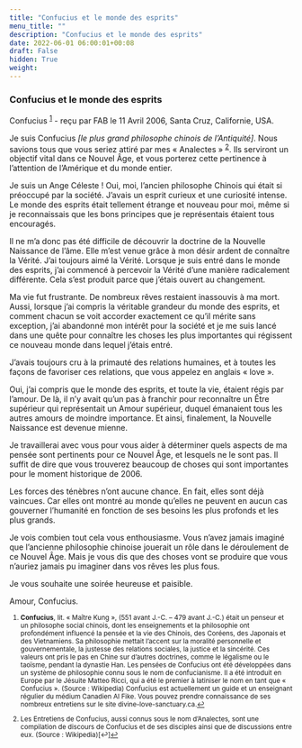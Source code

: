 ```yaml
---
title: "Confucius et le monde des esprits"
menu_title: ""
description: "Confucius et le monde des esprits"
date: 2022-06-01 06:00:01+00:08
draft: False
hidden: True
weight:
---
```

### Confucius et le monde des esprits

Confucius <sup id="a1">[1](#f1)</sup> - reçu par FAB le 11 Avril 2006, Santa Cruz, Californie, USA.

Je suis Confucius *[le plus grand philosophe chinois de l’Antiquité]*. Nous savions tous que vous seriez attiré par mes « Analectes » <sup id="a2">[2](#f2)</sup>. Ils serviront un objectif vital dans ce Nouvel Âge, et vous porterez cette pertinence à l’attention de l’Amérique et du monde entier.

Je suis un Ange Céleste ! Oui, moi, l’ancien philosophe Chinois qui était si préoccupé par la société. J’avais un esprit curieux et une curiosité intense. Le monde des esprits était tellement étrange et nouveau pour moi, même si je reconnaissais que les bons principes que je représentais étaient tous encouragés.

Il ne m’a donc pas été difficile de découvrir la doctrine de la Nouvelle Naissance de l’âme. Elle m’est venue grâce à mon désir ardent de connaître la Vérité. J’ai toujours aimé la Vérité. Lorsque je suis entré dans le monde des esprits, j’ai commencé à percevoir la Vérité d’une manière radicalement différente. Cela s’est produit parce que j’étais ouvert au changement.

Ma vie fut frustrante. De nombreux rêves restaient inassouvis à ma mort. Aussi, lorsque j’ai compris la véritable grandeur du monde des esprits, et comment chacun se voit accorder exactement ce qu’il mérite sans exception, j’ai abandonné mon intérêt pour la société et je me suis lancé dans une quête pour connaître les choses les plus importantes qui régissent ce nouveau monde dans lequel j’étais entré.

J’avais toujours cru à la primauté des relations humaines, et à toutes les façons de favoriser ces relations, que vous appelez en anglais « love ».

Oui, j’ai compris que le monde des esprits, et toute la vie, étaient régis par l’amour. De là, il n’y avait qu’un pas à franchir pour reconnaître un Être supérieur qui représentait un Amour supérieur, duquel émanaient tous les autres amours de moindre importance. Et ainsi, finalement, la Nouvelle Naissance est devenue mienne.

Je travaillerai avec vous pour vous aider à déterminer quels aspects de ma pensée sont pertinents pour ce Nouvel Âge, et lesquels ne le sont pas. Il suffit de dire que vous trouverez beaucoup de choses qui sont importantes pour le moment historique de 2006.

Les forces des ténèbres n’ont aucune chance. En fait, elles sont déjà vaincues. Car elles ont montré au monde qu’elles ne peuvent en aucun cas gouverner l’humanité en fonction de ses besoins les plus profonds et les plus grands.

Je vois combien tout cela vous enthousiasme. Vous n’avez jamais imaginé que l’ancienne philosophie chinoise jouerait un rôle dans le déroulement de ce Nouvel Âge. Mais je vous dis que des choses vont se produire que vous n’auriez jamais pu imaginer dans vos rêves les plus fous.

Je vous souhaite une soirée heureuse et paisible.

Amour, Confucius.
<small>

1. <large id="f1"> **Confucius**, lit. « Maître Kung », (551 avant J.-C. – 479 avant J.-C.) était un penseur et un philosophe social chinois, dont les enseignements et la philosophie ont profondément influencé la pensée et la vie des Chinois, des Coréens, des Japonais et des Vietnamiens. Sa philosophie mettait l’accent sur la moralité personnelle et gouvernementale, la justesse des relations sociales, la justice et la sincérité. Ces valeurs ont pris le pas en Chine sur d’autres doctrines, comme le légalisme ou le taoïsme, pendant la dynastie Han. Les pensées de Confucius ont été développées dans un système de philosophie connu sous le nom de confucianisme. Il a été introduit en Europe par le Jésuite Matteo Ricci, qui a été le premier à latiniser le nom en tant que « Confucius ». (Source : Wikipedia) Confucius est actuellement un guide et un enseignant régulier du médium Canadien Al Fike. Vous pouvez prendre connaissance de ses nombreux entretiens sur le site divine-love-sanctuary.ca.[↩](#a1)

2. <large id="f2"> Les Entretiens de Confucius, aussi connus sous le nom d’Analectes, sont une compilation de discours de Confucius et de ses disciples ainsi que de discussions entre eux. (Source : Wikipedia)[↩][↩](#a2)
